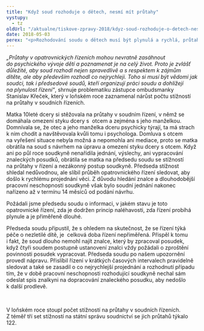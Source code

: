```yaml
---
title: "Když soud rozhoduje o dětech, nesmí mít průtahy"
vystupy:
  - tz
oldUrl: "/aktualne/tiskove-zpravy-2018/kdyz-soud-rozhoduje-o-detech-nesmi-mit-prutahy"
date: 2018-05-03
perex: "<p>Rozhodování soudu o dětech musí být plynulá a rychlá, průtahy totiž mohou prohlubovat strach a nejistotu dětí o jejich dalším životě a vztazích. Podařilo se nám přesvědčit předsedu soudu, aby se zasadil o co nejrychlejší rozhodnutí v řízení týkajícím se desetileté holčičky.</p>"
---
```


<!-- imported from the old website -->

<p><i>„Průtahy v opatrovnických řízeních mohou nevratně zasáhnout do psychického vývoje dětí a poznamenat je na celý život. Proto je zvlášť důležité, aby soud rozhodl nejen spravedlivě a s respektem k zájmům dítěte, ale aby především rozhodl co nejrychleji. Toho si musí být vědomi jak soudci, tak i předsedové soudů, kteří organizují práci soudu a dohlížejí na plynulost řízení“</i>, shrnuje problematiku zástupce ombudsmanky Stanislav Křeček, který v loňském roce zaznamenal nárůst počtu stížností na průtahy v soudních řízeních. </p> <p>Matka 10leté dcery si stěžovala na průtahy v soudním řízení, v němž se domáhala omezení styku dcery s  otcem a zejména s jeho manželkou. Domnívala se, že otec a jeho manželka dceru psychicky týrají, ta má strach k nim chodit a navštěvovala kvůli tomu i psychologa. Domluva s otcem na vyřešení situace nebyla možná a nepomohla ani mediace, proto se matka obrátila na soud s návrhem na úpravu a omezení styku dcery s otcem. Když ani po půl roce soudkyně nenařídila jednání, výslechy, ani vypracování znaleckých posudků, obrátila se matka na předsedu soudu se stížností na průtahy v řízení a nezákonný postup soudkyně. Předseda stížnost shledal nedůvodnou, ale slíbil průběh opatrovnického řízení sledovat, aby došlo k rychlému projednání věci. Z důvodu hledání znalce a dlouhodobější pracovní neschopnosti soudkyně však bylo soudní jednání nakonec nařízeno až v termínu 14 měsíců od podání návrhu.</p> <p>Požádali jsme předsedu soudu o informaci, v jakém stavu je toto opatrovnické řízení, zda je dodržen princip naléhavosti, zda řízení probíhá plynule a je přiměřeně dlouhé.</p> <p>Předseda soudu připustil, že s ohledem na skutečnost, že se řízení týká péče o nezletilé dítě, je  celková doba řízení nepřiměřená. Přispěl k tomu i fakt, že soud dlouho nemohl najít znalce, který by zpracoval posudek, když čtyři soudem postupně ustanovení znalci vždy požádali o zproštění povinnosti posudek vypracovat. Předseda soudu po našem upozornění provedl nápravu. Přislíbil řízení v krátkých časových intervalech pravidelně sledovat a také se zasadil o co nejrychlejší projednání a rozhodnutí případu tím, že v době pracovní neschopnosti rozhodující soudkyně nechal sám odeslat spis znalkyni na dopracování znaleckého posudku, aby nedošlo k další prodlevě.</p> <p> </p><p> V loňském roce stoupl počet stížností na průtahy v soudních řízeních. Z téměř tří set stížností na státní správu soudnictví se jich průtahů týkalo 122.</p>
